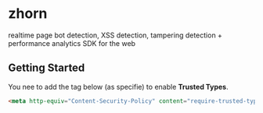 # zhorn
realtime page bot detection, XSS detection, tampering detection + performance analytics SDK for the web

## Getting Started
You nee to add the tag below (as specifie) to enable **Trusted Types**.

```html
<meta http-equiv="Content-Security-Policy" content="require-trusted-types-for 'script'">
```
